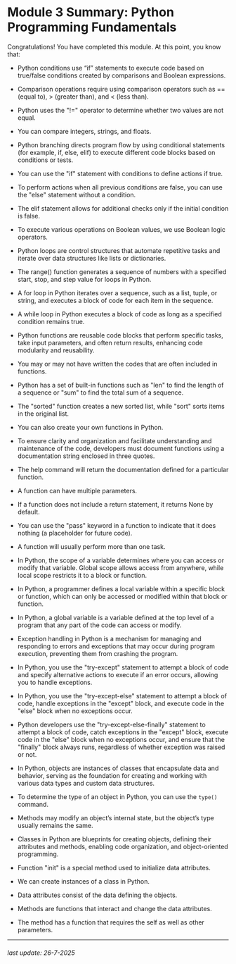 # Module 3 Summary: Python Programming Fundamentals
Congratulations! You have completed this module. At this point, you know that: 

- Python conditions use “if” statements to execute code based on true/false conditions created by comparisons and Boolean expressions.

- Comparison operations require using comparison operators such as == (equal to), > (greater than), and < (less than).

- Python uses the "!=" operator to determine whether two values are not equal.

- You can compare integers, strings, and floats.

- Python branching directs program flow by using conditional statements (for example, if, else, elif) to execute different code blocks based on conditions or tests.

- You can use the "if" statement with conditions to define actions if true.

- To perform actions when all previous conditions are false, you can use the "else" statement without a condition.

- The elif statement allows for additional checks only if the initial condition is false.

- To execute various operations on Boolean values, we use Boolean logic operators.

- Python loops are control structures that automate repetitive tasks and iterate over data structures like lists or dictionaries.

- The range() function generates a sequence of numbers with a specified start, stop, and step value for loops in Python.

- A for loop in Python iterates over a sequence, such as a list, tuple, or string, and executes a block of code for each item in the sequence.

- A while loop in Python executes a block of code as long as a specified condition remains true.

- Python functions are reusable code blocks that perform specific tasks, take input parameters, and often return results, enhancing code modularity and reusability.

- You may or may not have written the codes that are often included in functions.

- Python has a set of built-in functions such as "len" to find the length of a sequence or "sum" to find the total sum of a sequence.

- The "sorted" function creates a new sorted list, while "sort" sorts items in the original list.

- You can also create your own functions in Python.

- To ensure clarity and organization and facilitate understanding and maintenance of the code, developers must document functions using a documentation string enclosed in three quotes.

- The help command will return the documentation defined for a particular function.

- A function can have multiple parameters.

- If a function does not include a return statement, it returns None by default.

- You can use the "pass" keyword in a function to indicate that it does nothing (a placeholder for future code).

- A function will usually perform more than one task.

- In Python, the scope of a variable determines where you can access or modify that variable. Global scope allows access from anywhere, while local scope restricts it to a block or function.

- In Python, a programmer defines a local variable within a specific block or function, which can only be accessed or modified within that block or function.

- In Python, a global variable is a variable defined at the top level of a program that any part of the code can access or modify. 

- Exception handling in Python is a mechanism for managing and responding to errors and exceptions that may occur during program execution, preventing them from crashing the program.

- In Python, you use the "try-except" statement to attempt a block of code and specify alternative actions to execute if an error occurs, allowing you to handle exceptions. 

- In Python, you use the "try-except-else" statement to attempt a block of code, handle exceptions in the "except" block, and execute code in the "else" block when no exceptions occur. 

- Python developers use the "try-except-else-finally" statement to attempt a block of code, catch exceptions in the "except" block, execute code in the "else" block when no exceptions occur, and ensure that the "finally" block always runs, regardless of whether exception was raised or not.

- In Python, objects are instances of classes that encapsulate data and behavior, serving as the foundation for creating and working with various data types and custom data structures.

- To determine the type of an object in Python, you can use the `type()` command.

- Methods may modify an object’s internal state, but the object’s type usually remains the same.

- Classes in Python are blueprints for creating objects, defining their attributes and methods, enabling code organization, and object-oriented programming.

- Function "init" is a special method used to initialize data attributes.

- We can create instances of a class in Python.

- Data attributes consist of the data defining the objects.

- Methods are functions that interact and change the data attributes.

- The method has a function that requires the self as well as other parameters.

---

###### last update: 26-7-2025